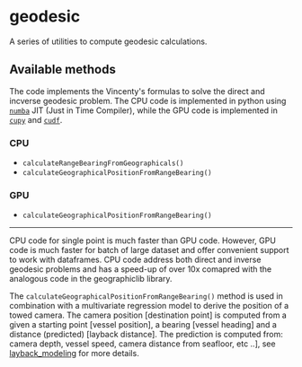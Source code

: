 # geodesic

A series of utilities to compute geodesic calculations.

## Available methods

The code implements the Vincenty's formulas to solve the direct and incverse geodesic problem.
The CPU code is implemented in python using [`numba`](https://github.com/numba/numba) JIT (Just in Time Compiler), while the GPU code is implemented in [`cupy`](https://github.com/cupy/cupy) and [`cudf`](https://github.com/rapidsai/cudf).

### CPU

* `calculateRangeBearingFromGeographicals()`
* `calculateGeographicalPositionFromRangeBearing()`

### GPU

* `calculateGeographicalPositionFromRangeBearing()`

---

CPU code for single point is much faster than GPU code. However, GPU code is much faster for batch of large dataset and offer convenient support to work with dataframes. CPU code address both direct and inverse geodesic problems and has a speed-up of over 10x comapred with the analogous code in the geographiclib library.

The `calculateGeographicalPositionFromRangeBearing()` method is used in combination with a multivariate regression model to derive the position of a towed camera. The camera position [destination point] is computed from a given a starting point [vessel position], a bearing [vessel heading] and a distance (predicted) [layback distance]. The prediction is computed from: camera depth, vessel speed, camera distance from seafloor, etc ..], see [layback_modeling](http://github.com/epifanio/layback_modeling) for more details.
